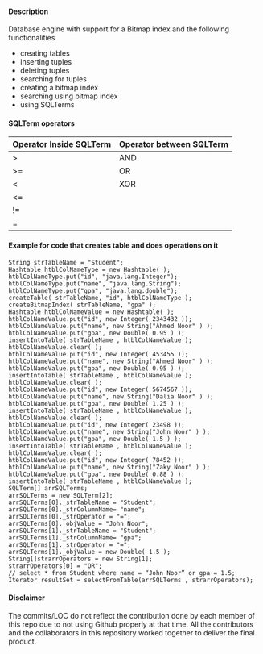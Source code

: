 #### Description 
Database engine with support for a Bitmap index and the following functionalities
- creating tables
- inserting tuples
- deleting tuples
- searching for tuples
- creating a bitmap index
- searching using bitmap index
- using SQLTerms


#### SQLTerm operators

| Operator Inside SQLTerm | Operator between SQLTerm |
|-------------------------|--------------------------|
| >                       | AND                      |
| >=                      | OR                       |
| <                       | XOR                      |
| <=                      |                          |
| !=                      |                          |
| =                       |                          |

#### Example for code that creates table and does operations on it

```
String strTableName = "Student";
Hashtable htblColNameType = new Hashtable( );
htblColNameType.put("id", "java.lang.Integer");
htblColNameType.put("name", "java.lang.String");
htblColNameType.put("gpa", "java.lang.double");
createTable( strTableName, "id", htblColNameType );
createBitmapIndex( strTableName, "gpa" );
Hashtable htblColNameValue = new Hashtable( );
htblColNameValue.put("id", new Integer( 2343432 ));
htblColNameValue.put("name", new String("Ahmed Noor" ) );
htblColNameValue.put("gpa", new Double( 0.95 ) );
insertIntoTable( strTableName , htblColNameValue );
htblColNameValue.clear( );
htblColNameValue.put("id", new Integer( 453455 ));
htblColNameValue.put("name", new String("Ahmed Noor" ) );
htblColNameValue.put("gpa", new Double( 0.95 ) );
insertIntoTable( strTableName , htblColNameValue );
htblColNameValue.clear( );
htblColNameValue.put("id", new Integer( 5674567 ));
htblColNameValue.put("name", new String("Dalia Noor" ) );
htblColNameValue.put("gpa", new Double( 1.25 ) );
insertIntoTable( strTableName , htblColNameValue );
htblColNameValue.clear( );
htblColNameValue.put("id", new Integer( 23498 ));
htblColNameValue.put("name", new String("John Noor" ) );
htblColNameValue.put("gpa", new Double( 1.5 ) );
insertIntoTable( strTableName , htblColNameValue );
htblColNameValue.clear( );
htblColNameValue.put("id", new Integer( 78452 ));
htblColNameValue.put("name", new String("Zaky Noor" ) );
htblColNameValue.put("gpa", new Double( 0.88 ) );
insertIntoTable( strTableName , htblColNameValue );
SQLTerm[] arrSQLTerms;
arrSQLTerms = new SQLTerm[2];
arrSQLTerms[0]._strTableName = "Student";
arrSQLTerms[0]._strColumnName= "name";
arrSQLTerms[0]._strOperator = "=";
arrSQLTerms[0]._objValue = "John Noor";
arrSQLTerms[1]._strTableName = "Student";
arrSQLTerms[1]._strColumnName= "gpa";
arrSQLTerms[1]._strOperator = "=";
arrSQLTerms[1]._objValue = new Double( 1.5 );
String[]strarrOperators = new String[1];
strarrOperators[0] = "OR";
// select * from Student where name = “John Noor” or gpa = 1.5;
Iterator resultSet = selectFromTable(arrSQLTerms , strarrOperators); 
```

#### Disclaimer
The commits/LOC do not reflect the contribution done by each member of this repo due to not using Github properly at that time. All the contributors and the collaborators in this repository worked together to deliver the final product.
